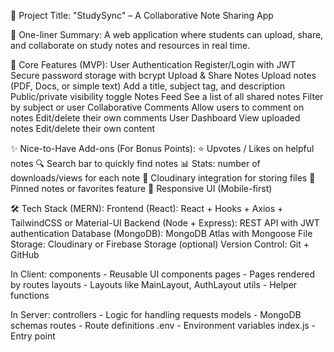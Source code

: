 📘 Project Title: "StudySync" – A Collaborative Note Sharing App

🚀 One-liner Summary:
A web application where students can upload, share, and collaborate on study notes and resources in real time.

🧩 Core Features (MVP):
User Authentication
Register/Login with JWT
Secure password storage with bcrypt
Upload & Share Notes
Upload notes (PDF, Docs, or simple text)
Add a title, subject tag, and description
Public/private visibility toggle
Notes Feed
See a list of all shared notes
Filter by subject or user
Collaborative Comments
Allow users to comment on notes
Edit/delete their own comments
User Dashboard
View uploaded notes
Edit/delete their own content

✨ Nice-to-Have Add-ons (For Bonus Points):
⭐ Upvotes / Likes on helpful notes
🔍 Search bar to quickly find notes
📊 Stats: number of downloads/views for each note
📁 Cloudinary integration for storing files
📌 Pinned notes or favorites feature
📱 Responsive UI (Mobile-first)

🛠️ Tech Stack (MERN):
Frontend (React): React + Hooks + Axios + TailwindCSS or Material-UI
Backend (Node + Express): REST API with JWT authentication
Database (MongoDB): MongoDB Atlas with Mongoose
File Storage: Cloudinary or Firebase Storage (optional)
Version Control: Git + GitHub

In Client:
components - Reusable UI components
pages - Pages rendered by routes
layouts - Layouts like MainLayout, AuthLayout
utils - Helper functions

In Server:
controllers - Logic for handling requests
models - MongoDB schemas
routes - Route definitions
.env - Environment variables
index.js - Entry point
